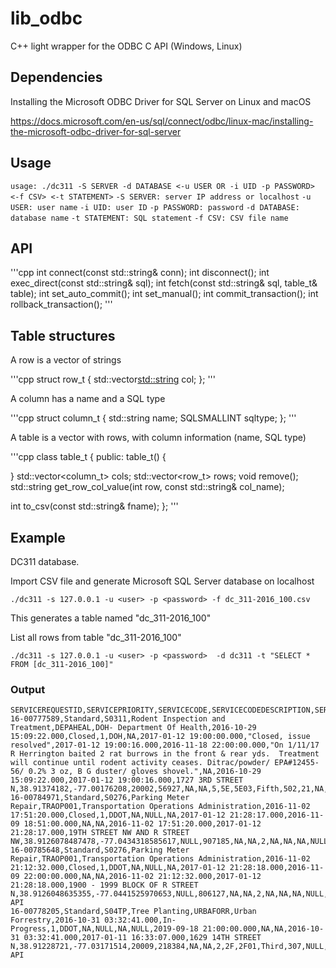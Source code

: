 # lib_odbc
C++ light wrapper for the ODBC C API (Windows, Linux)

Dependencies
---
Installing the Microsoft ODBC Driver for SQL Server on Linux and macOS

https://docs.microsoft.com/en-us/sql/connect/odbc/linux-mac/installing-the-microsoft-odbc-driver-for-sql-server

Usage
---

`usage: ./dc311 -S SERVER -d DATABASE <-u USER OR -i UID -p PASSWORD>  <-f CSV> <-t STATEMENT>`
`-S SERVER: server IP address or localhost`
`-u USER: user name`
`-i UID: user ID`
`-p PASSWORD: password`
`-d DATABASE: database name`
`-t STATEMENT: SQL statement`
`-f CSV: CSV file name`

## API

'''cpp
 int connect(const std::string& conn);
 int disconnect();
 int exec_direct(const std::string& sql);
 int fetch(const std::string& sql, table_t& table);
 int set_auto_commit();
 int set_manual();
 int commit_transaction();
 int rollback_transaction();
'''

## Table structures

A row is a vector of strings

'''cpp
struct row_t
{
  std::vector<std::string> col;
};
'''

A column has a name and a SQL type

'''cpp
struct column_t
{
  std::string name;
  SQLSMALLINT sqltype;
};
'''

A table is a vector with rows, with column information (name, SQL type)

'''cpp
class table_t
{
public:
  table_t()
  {

  }
  std::vector<column_t> cols;
  std::vector<row_t> rows;
  void remove();
  std::string get_row_col_value(int row, const std::string& col_name);

  int to_csv(const std::string& fname);
};
'''

Example
----
DC311 database. 

Import CSV file and generate Microsoft SQL Server database on localhost

`./dc311 -s 127.0.0.1 -u <user> -p <password> -f dc_311-2016_100.csv`

This generates a table named "dc_311-2016_100" 

List all rows from table "dc_311-2016_100" 

`./dc311 -s 127.0.0.1 -u <user> -p <password>  -d dc311 -t "SELECT * FROM [dc_311-2016_100]"`

### Output 

```csv
SERVICEREQUESTID,SERVICEPRIORITY,SERVICECODE,SERVICECODEDESCRIPTION,SERVICETYPECODE,SERVICETYPECODEDESCRIPTION,SERVICEORDERDATE,SERVICEORDERSTATUS,SERVICECALLCOUNT,AGENCYABBREVIATION,INSPECTIONFLAG,INSPECTIONDATE,RESOLUTION,RESOLUTIONDATE,SERVICEDUEDATE,SERVICENOTES,PARENTSERVICEREQUESTID,ADDDATE,LASTMODIFIEDDATE,SITEADDRESS,LATITUDE,LONGITUDE,ZIPCODE,MARADDRESSREPOSITORYID,DCSTATADDRESSKEY,DCSTATLOCATIONKEY,WARD,ANC,SMD,DISTRICT,PSA,NEIGHBORHOODCLUSTER,HOTSPOT2006NAME,HOTSPOT2005NAME,HOTSPOT2004NAME,SERVICESOURCECODE
16-00777589,Standard,S0311,Rodent Inspection and Treatment,DEPAHEAL,DOH- Department Of Health,2016-10-29 15:09:22.000,Closed,1,DOH,NA,2017-01-12 19:00:00.000,"Closed, issue resolved",2017-01-12 19:00:16.000,2016-11-18 22:00:00.000,"On 1/11/17 R Herrington baited 2 rat burrows in the front & rear yds.  Treatment will continue until rodent activity ceases. Ditrac/powder/ EPA#12455-56/ 0.2% 3 oz, B G duster/ gloves shovel.",NA,2016-10-29 15:09:22.000,2017-01-12 19:00:16.000,1727 3RD STREET N,38.91374182,-77.00176208,20002,56927,NA,NA,5,5E,5E03,Fifth,502,21,NA,NA,NA,PHONE
16-00784971,Standard,S0276,Parking Meter Repair,TRAOP001,Transportation Operations Administration,2016-11-02 17:51:20.000,Closed,1,DDOT,NA,NULL,NA,2017-01-12 21:28:17.000,2016-11-09 18:51:00.000,NA,NA,2016-11-02 17:51:20.000,2017-01-12 21:28:17.000,19TH STREET NW AND R STREET NW,38.9126078487478,-77.0434318585617,NULL,907185,NA,NA,2,NA,NA,NA,NULL,NULL,NA,NA,NA,PHONE
16-00785648,Standard,S0276,Parking Meter Repair,TRAOP001,Transportation Operations Administration,2016-11-02 21:12:32.000,Closed,1,DDOT,NA,NULL,NA,2017-01-12 21:28:18.000,2016-11-09 22:00:00.000,NA,NA,2016-11-02 21:12:32.000,2017-01-12 21:28:18.000,1900 - 1999 BLOCK OF R STREET N,38.9126048635355,-77.0441525970653,NULL,806127,NA,NA,2,NA,NA,NA,NULL,NULL,NA,NA,NA,311-API
16-00778205,Standard,S04TP,Tree Planting,URBAFORR,Urban Forrestry,2016-10-31 03:32:41.000,In-Progress,1,DDOT,NA,NULL,NA,NULL,2019-09-18 21:00:00.000,NA,NA,2016-10-31 03:32:41.000,2017-01-11 16:33:07.000,1629 14TH STREET N,38.91228721,-77.03171514,20009,218384,NA,NA,2,2F,2F01,Third,307,NULL,NA,NA,NA,311-API
```